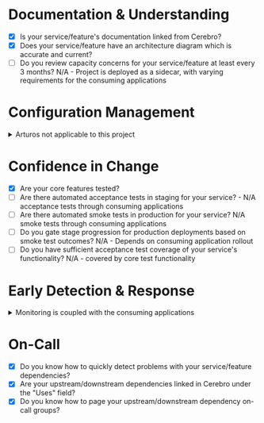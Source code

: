 # Documentation & Understanding

- [X] Is your service/feature's documentation linked from Cerebro?
- [X] Does your service/feature have an architecture diagram which is accurate and current?
- [ ] Do you review capacity concerns for your service/feature at least every 3 months? N/A - Project is deployed as a sidecar, with varying requirements for the consuming applications

# Configuration Management

<details>
  <summary>Arturos not applicable to this project</summary>

- [ ] Are the effects of Arturo features documented in the Arturo page (or linked from it)?
- [ ] For long term Arturos, does your end-to-end and automated testing cover both pathways of the Arturo?
- [ ] Have all unused/deprecated configuration options (Arturos/settings, etc) been removed from your owned features/services?

</details>

# Confidence in Change

- [X] Are your core features tested?
- [ ] Are there automated acceptance tests in staging for your service? - N/A acceptance tests through consuming applications
- [ ] Are there automated smoke tests in production for your service? N/A smoke tests through consuming applications
- [ ] Do you gate stage progression for production deployments based on smoke test outcomes? N/A - Depends on consuming application rollout
- [ ] Do you have sufficient acceptance test coverage of your service's functionality? N/A - covered by core test functionality

# Early Detection & Response

<details>
  <summary>Monitoring is coupled with the consuming applications</summary>

- [ ] Are all monitors for this service/feature documented?
- [ ] Do all service/feature monitors link to a Runbook, or provide an escalation policy within them?
- [ ] Do you have monitoring and alerting that follows the [REDS pattern](https://phd.zende.sk/services?products=Guide)?
- [ ] Have you reviewed your alert thresholds in the last 90 days?
- [ ] Is your DEPLOY.md accurate?
- [ ] Is a Datadog [service deploy dashboard](https://zendesk.datadoghq.com/dashboard/4x8-36h-rst/help-center-status-overview?from_ts=1648641337855&to_ts=1648641637855&live=true) linked in Cerebro?
- [ ] Can you rollback a change made in your service/feature in less than 15 minutes?
- [ ] Does your service's Cerebro page provide a link to live logs/APM?
- [ ] Do you have good signal-to-noise ratio on your monitors and APM?
- [ ] Do your error capture mechanisms have good signal-to-noise ratio?
- [ ] Do you have a documented console role that can be used for running backfills and debugging production issues?

</details>

# On-Call

- [X] Do you know how to quickly detect problems with your service/feature dependencies?
- [X] Are your upstream/downstream dependencies linked in Cerebro under the "Uses" field?
- [X] Do you know how to page your upstream/downstream dependency on-call groups?
